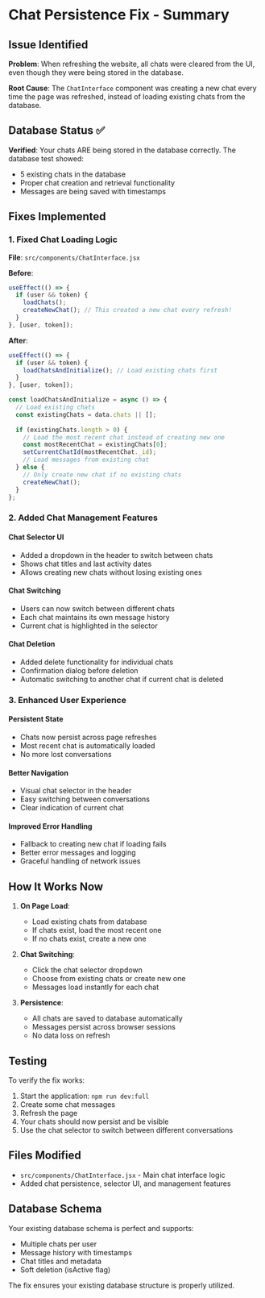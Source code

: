 # Chat Persistence Fix - Summary

## Issue Identified

**Problem**: When refreshing the website, all chats were cleared from the UI, even though they were being stored in the database.

**Root Cause**: The `ChatInterface` component was creating a new chat every time the page was refreshed, instead of loading existing chats from the database.

## Database Status ✅

**Verified**: Your chats ARE being stored in the database correctly. The database test showed:
- 5 existing chats in the database
- Proper chat creation and retrieval functionality
- Messages are being saved with timestamps

## Fixes Implemented

### 1. Fixed Chat Loading Logic
**File**: `src/components/ChatInterface.jsx`

**Before**:
```javascript
useEffect(() => {
  if (user && token) {
    loadChats();
    createNewChat(); // This created a new chat every refresh!
  }
}, [user, token]);
```

**After**:
```javascript
useEffect(() => {
  if (user && token) {
    loadChatsAndInitialize(); // Load existing chats first
  }
}, [user, token]);

const loadChatsAndInitialize = async () => {
  // Load existing chats
  const existingChats = data.chats || [];
  
  if (existingChats.length > 0) {
    // Load the most recent chat instead of creating new one
    const mostRecentChat = existingChats[0];
    setCurrentChatId(mostRecentChat._id);
    // Load messages from existing chat
  } else {
    // Only create new chat if no existing chats
    createNewChat();
  }
};
```

### 2. Added Chat Management Features

#### Chat Selector UI
- Added a dropdown in the header to switch between chats
- Shows chat titles and last activity dates
- Allows creating new chats without losing existing ones

#### Chat Switching
- Users can now switch between different chats
- Each chat maintains its own message history
- Current chat is highlighted in the selector

#### Chat Deletion
- Added delete functionality for individual chats
- Confirmation dialog before deletion
- Automatic switching to another chat if current chat is deleted

### 3. Enhanced User Experience

#### Persistent State
- Chats now persist across page refreshes
- Most recent chat is automatically loaded
- No more lost conversations

#### Better Navigation
- Visual chat selector in the header
- Easy switching between conversations
- Clear indication of current chat

#### Improved Error Handling
- Fallback to creating new chat if loading fails
- Better error messages and logging
- Graceful handling of network issues

## How It Works Now

1. **On Page Load**: 
   - Load existing chats from database
   - If chats exist, load the most recent one
   - If no chats exist, create a new one

2. **Chat Switching**:
   - Click the chat selector dropdown
   - Choose from existing chats or create new one
   - Messages load instantly for each chat

3. **Persistence**:
   - All chats are saved to database automatically
   - Messages persist across browser sessions
   - No data loss on refresh

## Testing

To verify the fix works:

1. Start the application: `npm run dev:full`
2. Create some chat messages
3. Refresh the page
4. Your chats should now persist and be visible
5. Use the chat selector to switch between different conversations

## Files Modified

- `src/components/ChatInterface.jsx` - Main chat interface logic
- Added chat persistence, selector UI, and management features

## Database Schema

Your existing database schema is perfect and supports:
- Multiple chats per user
- Message history with timestamps
- Chat titles and metadata
- Soft deletion (isActive flag)

The fix ensures your existing database structure is properly utilized. 